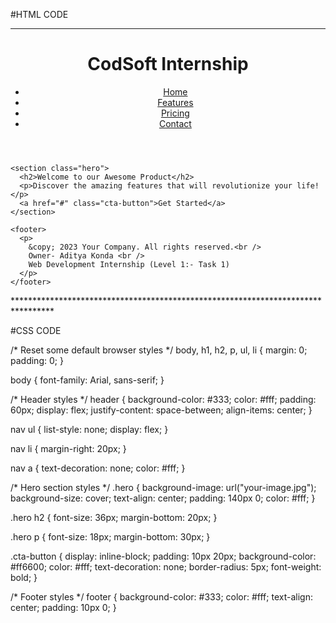 #HTML CODE
****************************************************************************************
<!DOCTYPE html>
<html lang="en">
  <head>
    <meta charset="UTF-8" />
    <meta name="viewport" content="width=device-width, initial-scale=1.0" />
    <link rel="stylesheet" href="styles.css" />
    <title>Gayatri Landing Page</title>
  </head>
  <body>
    <header>
      <h1>CodSoft Internship</h1>
      <nav>
        <ul>
          <li><a href="#">Home</a></li>
          <li><a href="#">Features</a></li>
          <li><a href="#">Pricing</a></li>
          <li><a href="#">Contact</a></li>
        </ul>
      </nav>
    </header>

    <section class="hero">
      <h2>Welcome to our Awesome Product</h2>
      <p>Discover the amazing features that will revolutionize your life!</p>
      <a href="#" class="cta-button">Get Started</a>
    </section>

    <footer>
      <p>
        &copy; 2023 Your Company. All rights reserved.<br />
        Owner- Aditya Konda <br />
        Web Development Internship (Level 1:- Task 1)
      </p>
    </footer>
  </body>
</html>
*********************************************************************************

#CSS CODE

/* Reset some default browser styles */
body,
h1,
h2,
p,
ul,
li {
  margin: 0;
  padding: 0;
}

body {
  font-family: Arial, sans-serif;
}

/* Header styles */
header {
  background-color: #333;
  color: #fff;
  padding: 60px;
  display: flex;
  justify-content: space-between;
  align-items: center;
}

nav ul {
  list-style: none;
  display: flex;
}

nav li {
  margin-right: 20px;
}

nav a {
  text-decoration: none;
  color: #fff;
}

/* Hero section styles */
.hero {
  background-image: url("your-image.jpg");
  background-size: cover;
  text-align: center;
  padding: 140px 0;
  color: #fff;
}

.hero h2 {
  font-size: 36px;
  margin-bottom: 20px;
}

.hero p {
  font-size: 18px;
  margin-bottom: 30px;
}

.cta-button {
  display: inline-block;
  padding: 10px 20px;
  background-color: #ff6600;
  color: #fff;
  text-decoration: none;
  border-radius: 5px;
  font-weight: bold;
}

/* Footer styles */
footer {
  background-color: #333;
  color: #fff;
  text-align: center;
  padding: 10px 0;
}

